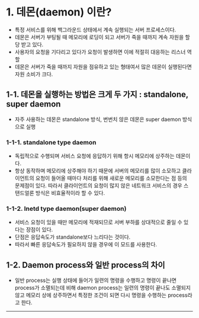 # 1. 데몬(daemon) 이란?
- 특정 서비스를 위해 백그라운드 상태에서 계속 실행되는 서버 프로세스이다.
- 데몬은 서버가 부팅될 때 메모리에 로딩이 되고 서버가 죽을 때까지 계속 자원을 할당 받고 있다.
- 사용자의 요청을 기다리고 있다가 요청이 발생하면 이에 적절히 대응하는 리스너 역할
- 데몬은 서버가 죽을 때까지 자원을 점유하고 있는 형태여서 많은 데몬이 실행된다면 자원 소비가 크다.

## 1-1. 데몬을 실행하는 방법은 크게 두 가지 : standalone, super daemon
- 자주 사용하는 데몬은 standalone 방식, 번번치 않은 데몬은 super daemon 방식으로 실행

### 1-1-1. standalone type daemon
- 독립적으로 수행되며 서비스 요청에 응답하기 위해 항시 메모리에 상주하는 데몬이다.
- 항상 동작하며 메모리에 상주해야 하기 때문에 서버의 메모리를 많이 소모하고 클라이언트의 요청이 들어올 때마다 처리를 위해 새로운 메모리를 소모한다는 점 등의 문제점이 있다. 따라서 클라이언트의 요청이 많지 않은 네트워크 서비스의 경우 스탠드얼론 방식은 비효율적이라 할 수 있다.

### 1-1-2. Inetd type daemon(super daemon)
- 서비스 요청이 있을 때만 메모리에 적재되므로 서버 부하를 상대적으로 줄일 수 있다는 장점이 있다.
- 단점은 응답속도가 standalone보다 느리다는 것이다.
- 따라서 빠른 응답속도가 필요하지 않을 경우에 이 모드를 사용한다.

## 1-2. Daemon process와 일반 process의 차이
- 일반 process는 실행 상태에 들어가 일련의 명령을 수행하고 명령이 끝나면 process가 소멸되는데 비해 daemon process는 일련의 명령이 끝나도 소멸되지 않고 메모리 상에 상주하면서 특정한 조건이 되면 다시 명령을 수행하는 process라고 한다.

***


